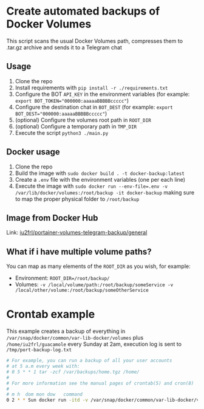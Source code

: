 # Create automated backups of Docker Volumes

This script scans the usual Docker Volumes path, compresses them to .tar.gz archive and sends it to a Telegram chat

## Usage

1. Clone the repo
2. Install requirements with `pip install -r ./requirements.txt`
3. Configure the BOT `API_KEY` in the environment variables (for example: `export BOT_TOKEN="000000:aaaaaBBBBBccccc"`)
4. Configure the destination chat in `BOT_DEST` (for example: `export BOT_DEST="000000:aaaaaBBBBBccccc"`)
5. (optional) Configure the volumes root path in `ROOT_DIR`
6. (optional) Configure a temporary path in `TMP_DIR` 
7. Execute the script `python3 ./main.py`

## Docker usage

1. Clone the repo
2. Build the image with `sudo docker build . -t docker-backup:latest`
3. Create a `.env` file with the environment variables (one per each line)
4. Execute the image with `sudo docker run --env-file=.env -v /var/lib/docker/volumes:/root/backup -it docker-backup` making sure to map the proper physical folder to `/root/backup`

## Image from Docker Hub

Link: [iu2frl/portainer-volumes-telegram-backup/general](https://hub.docker.com/repository/docker/iu2frl/portainer-volumes-telegram-backup/general)

## What if i have multiple volume paths?

You can map as many elements of the `ROOT_DIR` as you wish, for example:
- Environment: `ROOT_DIR=/root/backup/`
- Volumes: `-v /local/volume/path:/root/backup/someService -v /local/other/volume:/root/backup/someOtherService`

# Crontab example

This example creates a backup of everything in `/var/snap/docker/common/var-lib-docker/volumes` plus `/home/iu2frl/guacamole` every Sunday at 2am, execution log is sent to `/tmp/port-backup-log.txt`

```bash
# For example, you can run a backup of all your user accounts
# at 5 a.m every week with:
# 0 5 * * 1 tar -zcf /var/backups/home.tgz /home/
# 
# For more information see the manual pages of crontab(5) and cron(8)
# 
# m h  dom mon dow   command
0 2 * * Sun docker run -itd -v /var/snap/docker/common/var-lib-docker/volumes:/root/backup -v /home/ubuntu/guacamole:/root/backup/guacamole --env-file=/home/iu2frl/portainer-backup.env --rm iu2frl/portainer-volumes-telegram-backup:latest > /tmp/port-backup-log.txt 2>&1
```
